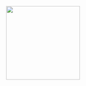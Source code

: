 
<div id="header" align="center">
  <img src="https://media.giphy.com/media/xFkgeu7dhfgqqxJqmj/giphy.gif" width="200"/>
</div>
